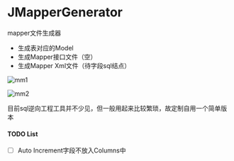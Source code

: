 # JMapperGenerator

mapper文件生成器

- 生成表对应的Model
- 生成Mapper接口文件（空）
- 生成Mapper Xml文件（待字段sql结点）

![mm1](https://user-images.githubusercontent.com/2569600/34067287-abf79ecc-e25c-11e7-8446-79fb4963a169.png)

![mm2](https://user-images.githubusercontent.com/2569600/34067288-ac2c15c6-e25c-11e7-9b17-956ab248b6e0.png)

目前sql逆向工程工具并不少见，但一般用起来比较繁琐，故定制自用一个简单版本

#### TODO List
 -[ ] Auto Increment字段不放入Columns中 